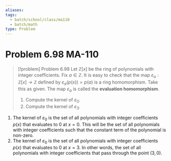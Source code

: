 ```yaml
---
aliases: 
tags:
  - batch/school/class/ma110
  - batch/math
type: Problem
---
```

# Problem 6.98 MA-110

> [!problem] Problem 6.98
> Let $\mathbb{Z}[x]$ be the ring of polynomials with integer coefficients. Fix $a \in \mathbb{Z}$. It is easy to check that the map $\varepsilon_{a}: \mathbb{Z}[x] \longrightarrow \mathbb{Z}$ defined by $\varepsilon_{a}(p(x))=p(a)$ is a ring homomorphism. Take this as given. The map $\varepsilon_{a}$ is called the **evaluation homomorphism**.
> 1. Compute the kernel of $\varepsilon_{0}$.
> 2. Compute the kernel of $\varepsilon_{3}$.

1. The kernel of $\varepsilon_{0}$ is the set of all polynomials with integer coefficients $p(x)$ that evaluates to $0$ at $x=0$. This will be the set of all polynomials with integer coefficients such that the constant term of the polynomial is non-zero.
2. The kernel of $\varepsilon_{0}$ is the set of all polynomials with integer coefficients $p(x)$ that evaluates to $0$ at $x=3$. In other words, the set of all polynomials with integer coefficients that pass through the point $(3,0)$.

